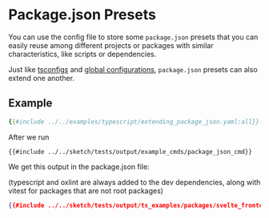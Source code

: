 # Package.json Presets

You can use the config file to store some `package.json` presets that you can easily reuse among different projects or packages with similar characteristics, like scripts or dependencies.

Just like [tsconfigs](./tsconfig_presets.md) and [global configurations](./configuration.md), `package.json` presets can also extend one another.

## Example

```yaml
{{#include ../../examples/typescript/extending_package_json.yaml:all}}
```

After we run

`{{#include ../../sketch/tests/output/example_cmds/package_json_cmd}}`

We get this output in the package.json file: 

(typescript and oxlint are always added to the dev dependencies, along with vitest for packages that are not root packages)

```json
{{#include ../../sketch/tests/output/ts_examples/packages/svelte_frontend/package.json}}
```

